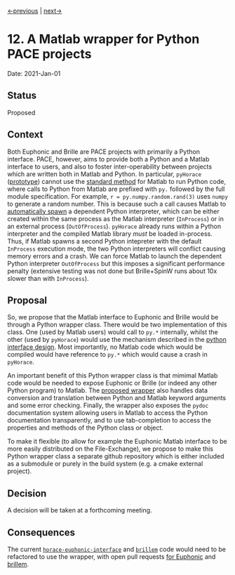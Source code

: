 [<-previous](0011-use-mex-for-pyHorace-python-calls.md) | [next->]()

# 12. A Matlab wrapper for Python PACE projects

Date: 2021-Jan-01

## Status

Proposed


## Context

Both Euphonic and Brille are PACE projects with primarily a Python interface.
PACE, however, aims to provide both a Python and a Matlab interface to users,
and also to foster inter-operability between projects which are written both in Matlab and Python.
In particular, `pyHorace` ([prototype](https://github.com/mducle/hugo)) cannot use the 
[standard method](https://uk.mathworks.com/help/matlab/call-python-libraries.html) for Matlab to run Python code, 
where calls to Python from Matlab are prefixed with `py.` followed by the full module specification.
For example, `r = py.numpy.random.rand(3)` uses `numpy` to generate a random number.
This is because such a call causes Matlab to 
[automatically spawn](https://uk.mathworks.com/help/matlab/ref/pyenv.html) a dependent Python interpreter,
which can be either created within the same process as the Matlab interpreter (`InProcess`)
or in an external process (`OutOfProcess`).
`pyHorace` already runs within a Python interpreter and the compiled Matlab library *must* be loaded in-process.
Thus, if Matlab spawns a second Python intepreter with the default `InProcess` execution mode,
the two Python interpreters will conflict causing memory errors and a crash.
We can force Matlab to launch the dependent Python interpreter `OutOfProcess`
but this imposes a significant performance penalty
(extensive testing was not done but Brille+SpinW runs about 10x slower than with `InProcess`). 


## Proposal

So, we propose that the Matlab interface to Euphonic and Brille would be through a Python wrapper class.
There would be two implementation of this class.
One (used by Matlab users) would call to `py.*` internally, whilst the other
(used by `pyHorace`) would use the mechanism described in the [python interface design](../../python_interface/design).
Most importantly, no Matlab code which would be compiled would have reference to `py.*`
which would cause a crash in `pyHorace`.

An important benefit of this Python wrapper class is that mimimal Matlab code would be needed
to expose Euphonic or Brille (or indeed any other Python program) to Matlab.
The [proposed wrapper](https://github.com/mducle/horace-euphonic-interface/blob/light_wrapper/%2Beuphonic/light_python_wrapper.m)
also handles data conversion and translation between Python and Matlab keyword arguments and some error checking.
Finally, the wrapper also exposes the `pydoc` documentation system
allowing users in Matlab to access the Python documentation transparently,
and to use tab-completion to access the properties and methods of the Python class or object.

To make it flexible (to allow for example the Euphonic Matlab interface to be more easily distributed on the File-Exchange),
we propose to make this Python wrapper class a separate github repository which is either included as a submodule
or purely in the build system (e.g. a cmake external project).


## Decision

A decision will be taken at a forthcoming meeting.


## Consequences

The current [`horace-euphonic-interface`](https://github.com/pace-neutrons/horace-euphonic-interface/) and
[`brillem`](https://github.com/brille/brillem/) code would need to be refactored to use the wrapper,
with open pull requests [for Euphonic](https://github.com/pace-neutrons/horace-euphonic-interface/pull/3)
and [brillem](https://github.com/brille/brillem/pull/4).
